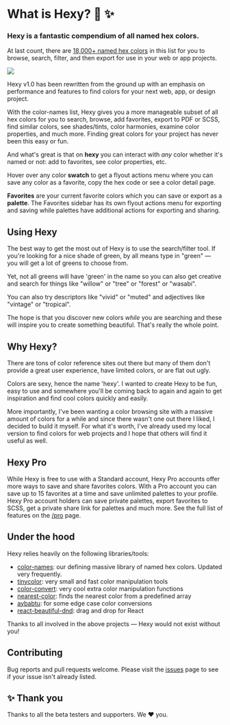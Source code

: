 # What is Hexy? 🌈 ✨

### Hexy is a fantastic compendium of all named hex colors. 

At last count, there are [18,000+ named hex colors](https://github.com/meodai/color-names) in this list for you to browse, search, filter, and then export for use in your web or app projects.

![](http://studio.bio/images/hexy.jpg)

Hexy v1.0 has been rewritten from the ground up with an emphasis on performance and features to find colors for your next web, app, or design project.

With the color-names list, Hexy gives you a more manageable subset of all hex colors for you to search, browse, add favorites, export to PDF or SCSS, find similar colors, see shades/tints, color harmonies, examine color properties, and much more. Finding great colors for your project has never been this easy or fun.

And what's great is that on **hexy** you can interact with *any* color whether it's named or not: add to favorites, see color properties, etc.

Hover over any color **swatch** to get a flyout actions menu where you can save any color as a favorite, copy the hex code or see a color detail page.

**Favorites** are your current favorite colors which you can save or export as a **palette**. The Favorites sidebar has its own flyout actions menu for exporting and saving while palettes have additional actions for exporting and sharing.

## Using Hexy
The best way to get the most out of Hexy is to use the search/filter tool. If you're looking for a nice shade of green, by all means type in "green" — you will get a lot of greens to choose from.

Yet, not all greens will have 'green' in the name so you can also get creative and search for things like "willow" or "tree" or "forest" or "wasabi".

You can also try descriptors like "vivid" or "muted" and adjectives like "vintage" or "tropical".

The hope is that you discover new colors *while* you are searching and these will inspire you to create something beautiful. That's really the whole point.

## Why Hexy?
There are tons of color reference sites out there but many of them don't provide a great user experience, have limited colors, or are flat out ugly.

Colors are sexy, hence the name 'hexy'. I wanted to create Hexy to be fun, easy to use and somewhere you'll be coming back to again and again to get inspiration and find cool colors quickly and easily.

More importantly, I've been wanting a color browsing site with a massive amount of colors for a while and since there wasn't one out there I liked, I decided to build it myself. For what it's worth, I've already used my local version to find colors for web projects and I hope that others will find it useful as well.

## Hexy Pro
While Hexy is free to use with a Standard account, Hexy Pro accounts offer more ways to save and share favorites colors. With a Pro account you can save up to 15 favorites at a time and save unlimited palettes to your profile. Hexy Pro account holders can save private palettes, export favorites to SCSS, get a private share link for palettes and much more. See the full list of features on the [/pro](https://hexy.io/pro) page.

## Under the hood
Hexy relies heavily on the following libraries/tools:
    
- [color-names](https://github.com/meodai/color-names): our defining massive library of named hex colors. Updated very frequently.
- [tinycolor](https://github.com/bgrins/TinyColor): very small and fast color manipulation tools
- [color-convert](https://github.com/Qix-/color-convert): very cool extra color manipulation functions
- [nearest-color](https://github.com/dtao/nearest-color): finds the nearest color from a predefined array
- [aybabtu](https://github.com/SeanCannon/aybabtu): for some edge case color conversions
- [react-beautiful-dnd](https://github.com/atlassian/react-beautiful-dnd): drag and drop for React

Thanks to all involved in the above projects — Hexy would not exist without you!

## Contributing
Bug reports and pull requests welcome. Please visit the [issues](https://github.com/joshuaiz/hexy2/issues) page to see if your issue isn't already listed.

## ✨ Thank you
Thanks to all the beta testers and supporters. We ❤️ you.

